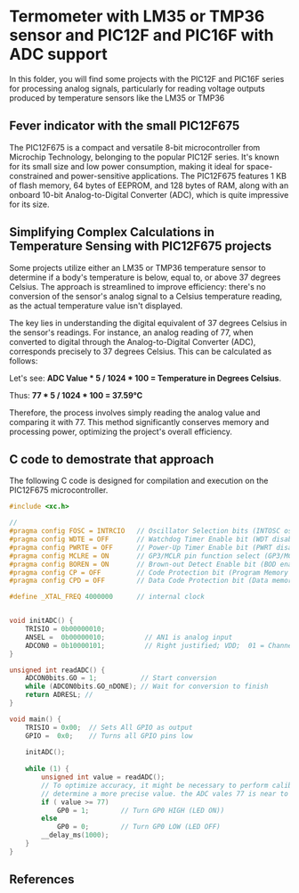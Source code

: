 # Termometer with LM35 or TMP36 sensor and PIC12F and PIC16F with ADC support

In this folder, you will find some projects with the PIC12F and PIC16F series for processing analog signals, particularly for reading voltage outputs produced by temperature sensors like the LM35 or TMP36

## Fever indicator with the small PIC12F675

The PIC12F675 is a compact and versatile 8-bit microcontroller from Microchip Technology, belonging to the popular PIC12F series. It's known for its small size and low power consumption, making it ideal for space-constrained and power-sensitive applications. The PIC12F675 features 1 KB of flash memory, 64 bytes of EEPROM, and 128 bytes of RAM, along with an onboard 10-bit Analog-to-Digital Converter (ADC), which is quite impressive for its size.



## Simplifying Complex Calculations in Temperature Sensing with PIC12F675 projects

Some projects utilize either an LM35 or TMP36 temperature sensor to determine if a body's temperature is below, equal to, or above 37 degrees Celsius. The approach is streamlined to improve efficiency: there's no conversion of the sensor's analog signal to a Celsius temperature reading, as the actual temperature value isn't displayed.

The key lies in understanding the digital equivalent of 37 degrees Celsius in the sensor's readings. For instance, an analog reading of 77, when converted to digital through the Analog-to-Digital Converter (ADC), corresponds precisely to 37 degrees Celsius. This can be calculated as follows:

Let's see: **ADC Value * 5 / 1024 * 100 = Temperature in Degrees Celsius**.

Thus: **77 * 5 / 1024 * 100 = 37.59°C**

Therefore, the process involves simply reading the analog value and comparing it with 77. This method significantly conserves memory and processing power, optimizing the project's overall efficiency.


## C code to demostrate that approach 

The following C code is designed for compilation and execution on the PIC12F675 microcontroller.

```cpp
#include <xc.h>

// 
#pragma config FOSC = INTRCIO   // Oscillator Selection bits (INTOSC oscillator: I/O function on GP4/OSC2/CLKOUT pin, I/O function on GP5/OSC1/CLKIN)
#pragma config WDTE = OFF       // Watchdog Timer Enable bit (WDT disabled)
#pragma config PWRTE = OFF      // Power-Up Timer Enable bit (PWRT disabled)
#pragma config MCLRE = ON       // GP3/MCLR pin function select (GP3/MCLR pin function is MCLR)
#pragma config BOREN = ON       // Brown-out Detect Enable bit (BOD enabled)
#pragma config CP = OFF         // Code Protection bit (Program Memory code protection is disabled)
#pragma config CPD = OFF        // Data Code Protection bit (Data memory code protection is disabled)

#define _XTAL_FREQ 4000000      // internal clock


void initADC() {
    TRISIO = 0b00000010;
    ANSEL =  0b00000010;          // AN1 is analog input
    ADCON0 = 0b10000101;          // Right justified; VDD;  01 = Channel 01 (AN1); A/D converter module is operating
}

unsigned int readADC() {
    ADCON0bits.GO = 1;           // Start conversion
    while (ADCON0bits.GO_nDONE); // Wait for conversion to finish
    return ADRESL; // 
}

void main() {
    TRISIO = 0x00;  // Sets All GPIO as output 
    GPIO =  0x0;    // Turns all GPIO pins low
    
    initADC();
    
    while (1) {
        unsigned int value = readADC();
        // To optimize accuracy, it might be necessary to perform calibration in order to 
        // determine a more precise value. the ADC vales 77 is near to 37 degree Celsius in my experiment
        if ( value >= 77)   
            GP0 = 1;        // Turn GP0 HIGH (LED ON))
        else
            GP0 = 0;        // Turn GP0 LOW (LED OFF)
        __delay_ms(1000); 
    }
}

```



## References


